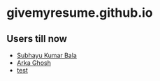 # givemyresume.github.io

## Users till now


  - [Subhayu Kumar Bala](https://givemyresume.github.io/subhayu99)
  - [Arka Ghosh](https://givemyresume.github.io/arka)
  - [test](https://givemyresume.github.io/test)
